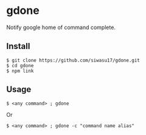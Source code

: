 # gdone
Notify google home of command complete.

## Install
```
$ git clone https://github.com/siwasu17/gdone.git
$ cd gdone
$ npm link
```

## Usage
```
$ <any command> ; gdone
```
Or
```
$ <any command> ; gdone -c "command name alias"
```
